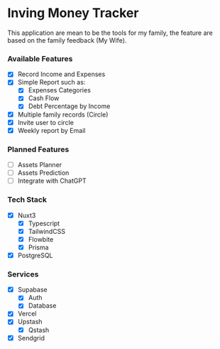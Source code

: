 # Inving Money Tracker
This application are mean to be the tools for my family, the feature are based on the family feedback (My Wife).

### Available Features
- [x] Record Income and Expenses
- [x] Simple Report such as:
  - [x] Expenses Categories
  - [x] Cash Flow
  - [x] Debt Percentage by Income
- [x] Multiple family records (Circle)
- [x] Invite user to circle
- [x] Weekly report by Email

### Planned Features
- [ ] Assets Planner
- [ ] Assets Prediction
- [ ] Integrate with ChatGPT

### Tech Stack
- [x] Nuxt3
  - [x] Typescript
  - [x] TailwindCSS
  - [x] Flowbite
  - [x] Prisma
- [x] PostgreSQL

### Services
- [x] Supabase
  - [x] Auth
  - [x] Database
- [x] Vercel
- [x] Upstash
  - [x] Qstash
- [x] Sendgrid
